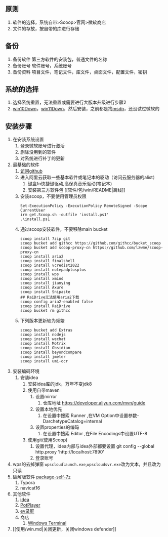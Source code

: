 ## 原则
1. 软件的选择，系统自带>Scoop>官网>微软商店
2. 文件的存放，按自带的库进行存储

## 备份
1. 备份软件 第三方软件的安装包，普通文件的名称
2. 备份账号 软件账号，系统账号
3. 备份资料 项目文件，笔记文件，库文件，桌面文件，配置文件，密钥

## 系统的选择
1. 选择系统重置，无法重置或需要进行大版本升级进行步骤2
2. [win10Down](https://www.microsoft.com/zh-cn/software-download/windows10)，[win11Down](https://www.microsoft.com/zh-cn/software-download/windows11)，然后安装，之前都是找[msdn](https://msdn.itellyou.cn/)，还没试过微软的

## 安装步骤
1. 在安装系统设置
   1. 登录微软账号进行激活
   2. 删除没用到的软件
   3. 对系统进行补丁的更新
2. 最基础的软件
   1. [访问github](https://github.com/githcc/knowledge_self_obsidian/blob/main/%E7%B3%BB%E7%BB%9F/%E5%AE%89%E8%A3%85/win.md)
   2. 进入阿里云获取一些基本软件或笔记本的驱动（访问云服务器的alist）
      1. 键盘fn快捷键驱动,高保真音乐驱动(笔记本)
      2. 安装第三方软件包 [[软件/包/win/README|离线]]
   3. 安装scoop，不要使用管理员权限
      ```
      Set-ExecutionPolicy -ExecutionPolicy RemoteSigned -Scope CurrentUser
      irm get.Scoop.sh -outfile 'install.ps1'
      .\install.ps1
      ```
   4. 通过scoop安装软件，不要移除main bucket
      ```
      scoop install 7zip git
      scoop bucket add githcc https://github.com/githcc/bucket_scoop
      scoop bucket add scoop-proxy-cn https://github.com/lzwme/scoop-proxy-cn
      scoop install aria2
      scoop install finalshell
      scoop install vcredist2022
      scoop install notepadplusplus
      scoop install wps
      scoop install xmind
      scoop install jianying
      scoop install Axure
      scoop install Snipaste
      ## RaiDrive无法使用aria2下载
      scoop config aria2-enabled false
      scoop install RaiDrive
      scoop bucket rm githcc
      ```
   5. 下列版本更新较为频繁
      ```
      scoop bucket add Extras
      scoop install nodejs
      scoop install wechat
      scoop install Motrix
      scoop install Obsidian
      scoop install beyondcompare
      scoop install jmeter
      scoop install umi-ocr
      ```
3. 安装编码环境
   1. 安装idea
      1. 安装idea库的jdk，万年不变jdk8
      2. 使用自带maven
         1. 设置mirror
            1. 仓库地址 https://developer.aliyun.com/mvn/guide
         2. 设置本地优先
            1. 在设置中搜索 Runner ,在VM Option中设置参数-DarchetypeCatalog=internal
         3. 设置properties的编码
            1. 在设置中搜索 Editor ,在File Encodings中设置UTF-8
      3. 使用git(使用Scoop)
         1. 设置代理，idea内部与idea外部都要设置
               git config --global http.proxy 'http://localhost:7890'
         2. 登录账号
4. wps的去掉弹窗
   `wpscloudlaunch.exe`,`wpscloudsvr.exe`改为文本，并且改为只读
5. 破解版软件 [package-self-7z](https://github.freechatgpt.cc/githcc/package-self-7z)
   1. Typora
   2. navicat16
6. 其他软件
   1. [idea](https://www.jetbrains.com/zh-cn/idea/download/download-thanks.html?platform=windows)
   2. [PotPlayer](https://t1.daumcdn.net/potplayer/PotPlayer/Version/Latest/PotPlayerSetup64.exe)
   3. [ev录屏](https://www.ieway.cn/evcapture.html)
   4. 商店
      1. [Windows Terminal](https://apps.microsoft.com/detail/9N0DX20HK701?hl=zh-cn&gl=CN)
7. [[使用/win.md|关闭更新，关闭windows defender]]